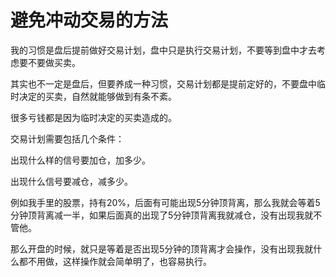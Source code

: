 # 避免冲动交易的方法
[url]: (https://t.zsxq.com/ZnaMjAQ)

我的习惯是盘后提前做好交易计划，盘中只是执行交易计划，不要等到盘中才去考虑要不要做买卖。

其实也不一定是盘后，但要养成一种习惯，交易计划都是提前定好的，不要盘中临时决定的买卖，自然就能够做到有条不紊。

很多亏钱都是因为临时决定的买卖造成的。

交易计划需要包括几个条件：

出现什么样的信号要加仓，加多少。

出现什么信号要减仓，减多少。

例如我手里的股票，持有20%，后面有可能出现5分钟顶背离，那么我就会等着5分钟顶背离减一半，如果后面真的出现了5分钟顶背离我就减仓，没有出现我就不管他。

那么开盘的时候，就只是等着是否出现5分钟的顶背离才会操作，没有出现我就什么都不用做，这样操作就会简单明了，也容易执行。